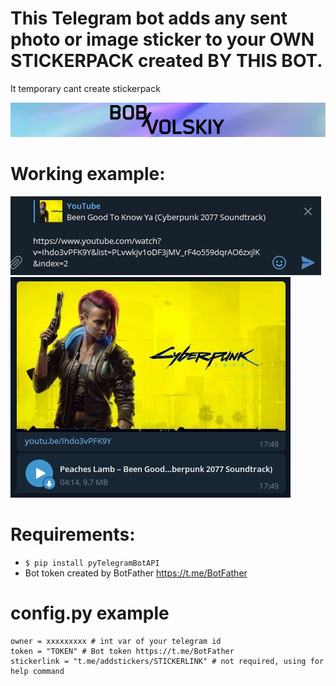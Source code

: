 # This Telegram bot adds any sent photo or image sticker to your OWN STICKERPACK created BY THIS BOT.
It temporary cant create stickerpack

[![N|Solid](images/logo.png)](https://twitter.com/bob_volskiy)

# Working example: 
<img src="images/preview_1.jpg">
<img src="images/preview_2.jpg">

# Requirements: 
  - `$ pip install pyTelegramBotAPI`
  - Bot token created by BotFather https://t.me/BotFather


# config.py example
```
owner = xxxxxxxxx # int var of your telegram id
token = "TOKEN" # Bot token https://t.me/BotFather
stickerlink = "t.me/addstickers/STICKERLINK" # not required, using for help command
```
